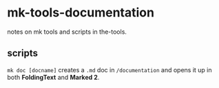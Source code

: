 # mk-tools-documentation 
notes on mk tools and scripts in the-tools.

## scripts

`mk doc [docname]` creates a `.md` doc in `/documentation` and opens it up in both **FoldingText** and **Marked 2**. 


